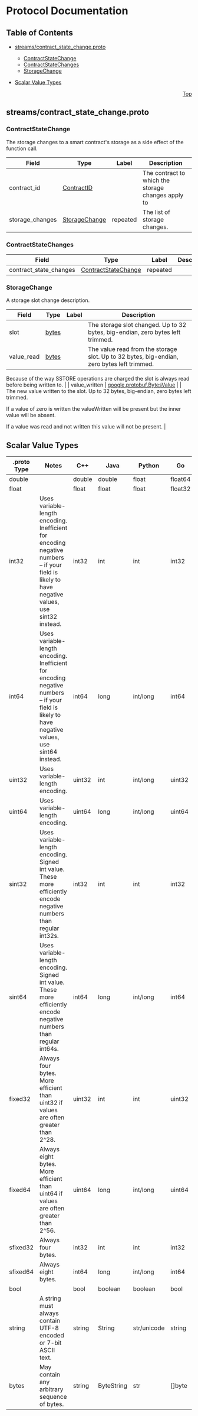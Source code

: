 # Protocol Documentation
<a name="top"></a>

## Table of Contents

- [streams/contract_state_change.proto](#streams_contract_state_change-proto)
    - [ContractStateChange](#proto-ContractStateChange)
    - [ContractStateChanges](#proto-ContractStateChanges)
    - [StorageChange](#proto-StorageChange)
  
- [Scalar Value Types](#scalar-value-types)



<a name="streams_contract_state_change-proto"></a>
<p align="right"><a href="#top">Top</a></p>

## streams/contract_state_change.proto



<a name="proto-ContractStateChange"></a>

### ContractStateChange
The storage changes to a smart contract&#39;s storage as a side effect of the function call.


| Field | Type | Label | Description |
| ----- | ---- | ----- | ----------- |
| contract_id | [ContractID](#proto-ContractID) |  | The contract to which the storage changes apply to |
| storage_changes | [StorageChange](#proto-StorageChange) | repeated | The list of storage changes. |






<a name="proto-ContractStateChanges"></a>

### ContractStateChanges



| Field | Type | Label | Description |
| ----- | ---- | ----- | ----------- |
| contract_state_changes | [ContractStateChange](#proto-ContractStateChange) | repeated |  |






<a name="proto-StorageChange"></a>

### StorageChange
A storage slot change description.


| Field | Type | Label | Description |
| ----- | ---- | ----- | ----------- |
| slot | [bytes](#bytes) |  | The storage slot changed. Up to 32 bytes, big-endian, zero bytes left trimmed. |
| value_read | [bytes](#bytes) |  | The value read from the storage slot. Up to 32 bytes, big-endian, zero bytes left trimmed.

Because of the way SSTORE operations are charged the slot is always read before being written to. |
| value_written | [google.protobuf.BytesValue](#google-protobuf-BytesValue) |  | The new value written to the slot. Up to 32 bytes, big-endian, zero bytes left trimmed.

If a value of zero is written the valueWritten will be present but the inner value will be absent.

If a value was read and not written this value will not be present. |





 

 

 

 



## Scalar Value Types

| .proto Type | Notes | C++ | Java | Python | Go | C# | PHP | Ruby |
| ----------- | ----- | --- | ---- | ------ | -- | -- | --- | ---- |
| <a name="double" /> double |  | double | double | float | float64 | double | float | Float |
| <a name="float" /> float |  | float | float | float | float32 | float | float | Float |
| <a name="int32" /> int32 | Uses variable-length encoding. Inefficient for encoding negative numbers – if your field is likely to have negative values, use sint32 instead. | int32 | int | int | int32 | int | integer | Bignum or Fixnum (as required) |
| <a name="int64" /> int64 | Uses variable-length encoding. Inefficient for encoding negative numbers – if your field is likely to have negative values, use sint64 instead. | int64 | long | int/long | int64 | long | integer/string | Bignum |
| <a name="uint32" /> uint32 | Uses variable-length encoding. | uint32 | int | int/long | uint32 | uint | integer | Bignum or Fixnum (as required) |
| <a name="uint64" /> uint64 | Uses variable-length encoding. | uint64 | long | int/long | uint64 | ulong | integer/string | Bignum or Fixnum (as required) |
| <a name="sint32" /> sint32 | Uses variable-length encoding. Signed int value. These more efficiently encode negative numbers than regular int32s. | int32 | int | int | int32 | int | integer | Bignum or Fixnum (as required) |
| <a name="sint64" /> sint64 | Uses variable-length encoding. Signed int value. These more efficiently encode negative numbers than regular int64s. | int64 | long | int/long | int64 | long | integer/string | Bignum |
| <a name="fixed32" /> fixed32 | Always four bytes. More efficient than uint32 if values are often greater than 2^28. | uint32 | int | int | uint32 | uint | integer | Bignum or Fixnum (as required) |
| <a name="fixed64" /> fixed64 | Always eight bytes. More efficient than uint64 if values are often greater than 2^56. | uint64 | long | int/long | uint64 | ulong | integer/string | Bignum |
| <a name="sfixed32" /> sfixed32 | Always four bytes. | int32 | int | int | int32 | int | integer | Bignum or Fixnum (as required) |
| <a name="sfixed64" /> sfixed64 | Always eight bytes. | int64 | long | int/long | int64 | long | integer/string | Bignum |
| <a name="bool" /> bool |  | bool | boolean | boolean | bool | bool | boolean | TrueClass/FalseClass |
| <a name="string" /> string | A string must always contain UTF-8 encoded or 7-bit ASCII text. | string | String | str/unicode | string | string | string | String (UTF-8) |
| <a name="bytes" /> bytes | May contain any arbitrary sequence of bytes. | string | ByteString | str | []byte | ByteString | string | String (ASCII-8BIT) |

